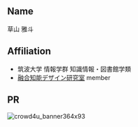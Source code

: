 ## Name
草山 雅斗
## Affiliation
* 筑波大学 情報学群 知識情報・図書館学類
* [融合知能デザイン研究室](https://fusioncomplab.org/) member
## PR
![![crowd4u_banner364x93](https://github.com/sugiokun/sugiokun/assets/132878281/efad94bf-585e-43f7-8307-a9cd8e5a7e67)
](https://crowd4u.org/script/task_loader.js?requester=2309&length=10")
